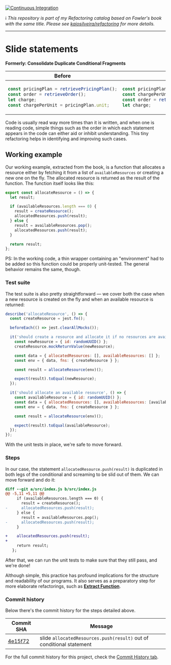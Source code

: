 [![Continuous Integration](https://github.com/kaiosilveira/slide-statements-refactoring/actions/workflows/ci.yml/badge.svg)](https://github.com/kaiosilveira/slide-statements-refactoring/actions/workflows/ci.yml)

ℹ️ _This repository is part of my Refactoring catalog based on Fowler's book with the same title. Please see [kaiosilveira/refactoring](https://github.com/kaiosilveira/refactoring) for more details._

---

# Slide statements

**Formerly: Consolidate Duplicate Conditional Fragments**

<table>
<thead>
<th>Before</th>
<th>After</th>
</thead>
<tbody>
<tr>
<td>

```javascript
const pricingPlan = retrievePricingPlan();
const order = retrieveOrder();
let charge;
const chargePerUnit = pricingPlan.unit;
```

</td>

<td>

```javascript
const pricingPlan = retrievePricingPlan();
const chargePerUnit = pricingPlan.unit;
const order = retrieveOrder();
let charge;
```

</td>
</tr>
</tbody>
</table>

Code is usually read way more times than it is written, and when one is reading code, simple things such as the order in which each statement appears in the code can either aid or inhibit understanding. This tiny refactoring helps in identifying and improving such cases.

## Working example

Our working example, extracted from the book, is a function that allocates a resource either by fetching it from a list of `availableResources` or creating a new one on the fly. The allocated resource is returned as the result of the function. The function itself looks like this:

```javascript
export const allocateResource = () => {
  let result;

  if (availableResources.length === 0) {
    result = createResource();
    allocatedResources.push(result);
  } else {
    result = availableResources.pop();
    allocatedResources.push(result);
  }

  return result;
};
```

PS: In the working code, a thin wrapper containing an "environment" had to be added so this function could be properly unit-tested. The general behavior remains the same, though.

### Test suite

The test suite is also pretty straightforward — we cover both the case when a new resource is created on the fly and when an available resource is returned:

```javascript
describe('allocateResource', () => {
  const createResource = jest.fn();

  beforeEach(() => jest.clearAllMocks());

  it('should create a resource and allocate it if no resources are available', () => {
    const newResource = { id: randomUUID() };
    createResource.mockReturnValue(newResource);

    const data = { allocatedResources: [], availableResources: [] };
    const env = { data, fns: { createResource } };

    const result = allocateResource(env)();

    expect(result).toEqual(newResource);
  });

  it('should allocate an available resource', () => {
    const availableResource = { id: randomUUID() };
    const data = { allocatedResources: [], availableResources: [availableResource] };
    const env = { data, fns: { createResource } };

    const result = allocateResource(env)();

    expect(result).toEqual(availableResource);
  });
});
```

With the unit tests in place, we're safe to move forward.

### Steps

In our case, the statement `allocatedResource.push(result)` is duplicated in both legs of the conditional and screaming to be slid out of them. We can move forward and do it:

```diff
diff --git a/src/index.js b/src/index.js
@@ -5,11 +5,11 @@
     if (availableResources.length === 0) {
       result = createResource();
-      allocatedResources.push(result);
     } else {
       result = availableResources.pop();
-      allocatedResources.push(result);
     }

+    allocatedResources.push(result);
+
     return result;
   };
```

After that, we can run the unit tests to make sure that they still pass, and we're done!

Although simple, this practice has profound implications for the structure and readability of our programs. It also serves as a preparatory step for more elaborate refactorings, such as **[Extract Function](https://github.com/kaiosilveira/extract-function-refactoring/tree/1cba8ddb894d94f3e2528bcc184942cdf4de1103)**.

### Commit history

Below there's the commit history for the steps detailed above.

| Commit SHA                                                                                                              | Message                                                              |
| ----------------------------------------------------------------------------------------------------------------------- | -------------------------------------------------------------------- |
| [4e15f72](https://github.com/kaiosilveira/slide-statements-refactoring/commit/4e15f72e0a8e1d8d82d6df1e0e1ce37bc7747972) | slide `allocatedResources.push(result)` out of conditional statement |

For the full commit history for this project, check the [Commit History tab](https://github.com/kaiosilveira/slide-statements-refactoring/commits/main).

